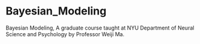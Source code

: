 # Bayesian_Modeling
Bayesian Modeling, A graduate course taught at NYU Department of Neural Science and Psychology by Professor Weiji Ma.
